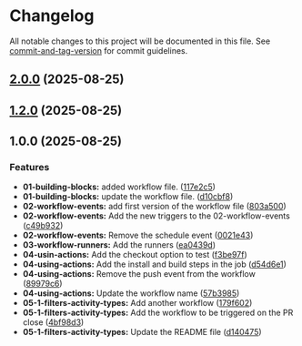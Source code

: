# Changelog

All notable changes to this project will be documented in this file. See [commit-and-tag-version](https://github.com/absolute-version/commit-and-tag-version) for commit guidelines.

## [2.0.0](https://github.com/apshuk21/gh-actions-course/compare/v1.2.0...v2.0.0) (2025-08-25)

## [1.2.0](https://github.com/apshuk21/gh-actions-course/compare/v1.0.0...v1.2.0) (2025-08-25)

## 1.0.0 (2025-08-25)


### Features

* **01-building-blocks:** added workflow file. ([117e2c5](https://github.com/apshuk21/gh-actions-course/commit/117e2c55aa40ed306e24f715f90356820777bcfb))
* **01-building-blocks:** update the workflow file. ([d10cbf8](https://github.com/apshuk21/gh-actions-course/commit/d10cbf83f6d62e7c77cebba61284177dff3d4e63))
* **02-workflow-events:** add first version of the workflow file ([803a500](https://github.com/apshuk21/gh-actions-course/commit/803a5005a1a50ff832710dd99297ed2afc881e5f))
* **02-workflow-events:** Add the new triggers to the 02-workflow-events ([c49b932](https://github.com/apshuk21/gh-actions-course/commit/c49b932eeb51e8fa747666a3e74a7c1ca4590b68))
* **02-workflow-events:** Remove the schedule event ([0021e43](https://github.com/apshuk21/gh-actions-course/commit/0021e43408c783f3eabea7eea6f6ca388abd21f0))
* **03-workflow-runners:** Add the runners ([ea0439d](https://github.com/apshuk21/gh-actions-course/commit/ea0439df1188842b1d567e25d930efb7c972fac2))
* **04-usin-actions:** Add the checkout option to test ([f3be97f](https://github.com/apshuk21/gh-actions-course/commit/f3be97fae4ad970891be83678faae306b1a8abc8))
* **04-using-actions:** Add the install and build steps in the job ([d54d6e1](https://github.com/apshuk21/gh-actions-course/commit/d54d6e14b2e85d75a0c08f31ab0a6ccfc3c71dab))
* **04-using-actions:** Remove the push event from the workflow ([89979c6](https://github.com/apshuk21/gh-actions-course/commit/89979c628fc53eea6ff10747f02c417a44599fcb))
* **04-using-actions:** Update the workflow name ([57b3985](https://github.com/apshuk21/gh-actions-course/commit/57b3985bf07c9eb2a652f8e288805040df94aedd))
* **05-1-filters-activity-types:** Add another workflow ([179f602](https://github.com/apshuk21/gh-actions-course/commit/179f60222b3fd25e926ce472d9e67f5b8bc18972))
* **05-1-filters-activity-types:** Add the workflow to be triggered on the PR close ([4bf98d3](https://github.com/apshuk21/gh-actions-course/commit/4bf98d3514a5c5000233d8c76a392c580dbd5812))
* **05-1-filters-activity-types:** Update the README file ([d140475](https://github.com/apshuk21/gh-actions-course/commit/d140475c48ca29cc4dfbc3ae9eb1cf85c9e41455))

